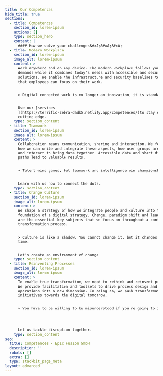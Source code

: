 ```yaml
---
title: Our Competences
hide_title: true
sections:
  - title: Competences
    section_id: lorem-ipsum
    actions: []
    type: section_hero
    content: |
      #### How we solve your challenges&#xA;&#xA;&#xA;
  - title: Modern Workplace
    section_id: lorem-ipsum
    image_alt: lorem-ipsum
    content: >
      Work anywhere and on any device. The modern workplace follows you and your
      demands while it combines today's needs with accessible and secure
      solutions. We enable the infrastructure and security baselines to ensure
      that employees can focus on their work.


      > Digital connected work is no longer an innovation, it is standard.


      Use our [services
      ](https://terrific-zebra-dadb5.netlify.app/competences/)to stay on the
      cutting edge.
    type: section_content
  - title: Teamwork
    section_id: lorem-ipsum
    image_alt: lorem-ipsum
    content: >
      Collaboration means communication, sharing and interaction. We focus on
      how we can unite and integrate these aspects, how user groups are formed
      and interact to bring data together. Accessible data and short digital
      paths lead to valuable results.


      > Talent wins games, but teamwork and intelligence win championships.


      Learn with us how to connect the dots.
    type: section_content
  - title: Change Culture
    section_id: lorem-ipsum
    image_alt: lorem-ipsum
    content: >
      We shape a strategy of how we integrate people and culture into the
      foundation of a digital strategy. Change, paradigm shift and leadership
      are the essential key subjects that we focus on throughout a continous
      transformation process.


      > Culture is like a shadow. You cannot change it, but it changes all the
      time.


      Let's create an environment of change
    type: section_content
  - title: Reinventing Processes
    section_id: lorem-ipsum
    image_alt: lorem-ipsum
    content: >
      To enable true transformation, we need to rethink and reinvent processes.
      We provide facilitation and toolsets to drive process design and business
      operations into a new dimension. In doing so, we push transformation
      initiatives towards the digital tomorrow.


      > You have to be willing to be misunderstood if you’re going to innovate.




      Let us tackle disruption together.
    type: section_content
seo:
  title: Competences - Epic Fusion GmbH
  description: ''
  robots: []
  extra: []
  type: stackbit_page_meta
layout: advanced
---
```

